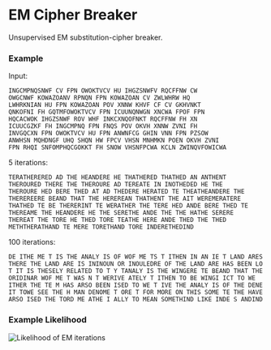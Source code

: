 EM Cipher Breaker
==================

Unsupervised EM substitution-cipher breaker.

### Example

Input:

```
INGCMPNQSNWF CV FPN OWOKTVCV HU IHGZSNWFV RQCFFNW CW
OWGCNWF KOWAZOANV RPNQN FPN KOWAZOAN CV ZWLWHRW HQ
LWHRKNIAN HU FPN KOWAZOAN POV XNNW KHVF CF CV GKHVNKT
QNKOFNI FH GQTMFOWOKTVCV FPN ICUUNQNWGN XNCWA FPOF FPN
HQCACWOK IHGZSNWF ROV WHF INKCXNQOFNKT RQCFFNW FH XN
ICUUCGZKF FH INGCMPNQ FPN FNQS POV OKVH XNNW ZVNI FH
INVGQCXN FPN OWOKTVCV HU FPN ANWNFCG GHIN VNN FPN PZSOW
ANWHSN MQHDNGF UHQ SHQN HW FPCV VHSN MNHMKN POEN OKVH ZVNI
FPN RHQI SNFOMPHQCGOKKT FH SNOW VHSNFPCWA KCLN ZWINQVFOWICWA
```

5 iterations:
```
TERATHERERED AD THE HEANDERE HE THATHERED THATHED AN ANTHENT
THEROURED THERE THE THEROURE AD TEREATE IN INOTHEDED HE THE
THEROURE HED BERE THED AT AD THEDERE HERATED TE THEATHEANDERE THE
THEREREERE BEAND THAT THE HEREREAN THATHENT THE AIT WEREMERATERE
THATHED TE BE THERERINT TE WERATHER THE TERE HED ANDE BERE THED TE
THEREAME THE HEANDERE HE THE SERETHE ANDE THE THE HATHE SERERE
THEREAT THE TORE HE THED TORE TEATHE HERE ANDE THED THE THED
METHTHERATHAND TE MERE TORETHAND TORE INDERETHEDIND
```

100 iterations:
```
DE ITHE ME T IS THE ANALY IS OF WOF ME TS T ITHEN IN AN IE T LAND ARES
THERE THE LAND ARE IS ININOUN OR INOULEDRE OF THE LAND ARE HAS BEEN LO
T IT IS THESELY RELATED TO T Y TANALY IS THE WINGERE TE BEAND THAT THE
ORIDINAR WOF ME T WAS N T WERIVE ATELY T ITHEN TO BE WINGI ICT TO WE
ITHER THE TE M HAS ARSO BEEN ISED TO WE T IVE THE ANALY IS OF THE DENE
IT TOWE SEE THE H MAN DENOME T ORE T FOR MORE ON THIS SOME TE THE HAVE
ARSO ISED THE TORD ME ATHE I ALLY TO MEAN SOMETHIND LIKE INDE S ANDIND
```

### Example Likelihood

![Likelihood of EM iterations](https://dl.dropboxusercontent.com/u/1699417/other/l.png "Likelihood of EM iterations")
